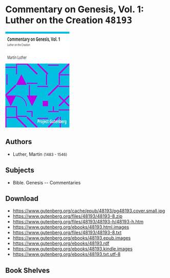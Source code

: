 # Commentary on Genesis, Vol. 1: Luther on the Creation <kbd>48193</kbd>

![](./cover.medium.jpg "")

## Authors


 - Luther, Martin <small>(1483 - 1546)</small>

## Subjects


 - Bible. Genesis -- Commentaries

## Download


 - https://www.gutenberg.org/cache/epub/48193/pg48193.cover.small.jpg
 - https://www.gutenberg.org/files/48193/48193-8.zip
 - https://www.gutenberg.org/files/48193/48193-h/48193-h.htm
 - https://www.gutenberg.org/ebooks/48193.html.images
 - https://www.gutenberg.org/files/48193/48193-8.txt
 - https://www.gutenberg.org/ebooks/48193.epub.images
 - https://www.gutenberg.org/ebooks/48193.rdf
 - https://www.gutenberg.org/ebooks/48193.kindle.images
 - https://www.gutenberg.org/ebooks/48193.txt.utf-8

## Book Shelves


